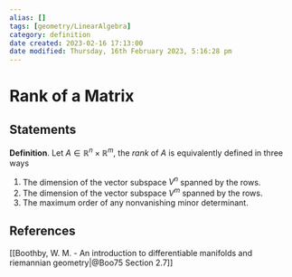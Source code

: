 ```yaml
---
alias: []
tags: [geometry/LinearAlgebra]
category: definition
date created: 2023-02-16 17:13:00
date modified: Thursday, 16th February 2023, 5:16:28 pm
---
```


# Rank of a Matrix

## Statements

**Definition**. Let $A\in\mathbb{R}^n\times\mathbb{R}^m$, the _rank_ of $A$ is equivalently defined in three ways
1. The dimension of the vector subspace $V^n$ spanned by the rows.
2. The dimension of the vector subspace $V^m$ spanned by the rows.
3. The maximum order of any nonvanishing minor determinant.

## References

[[Boothby, W. M. - An introduction to differentiable manifolds and riemannian geometry|@Boo75 Section 2.7]]